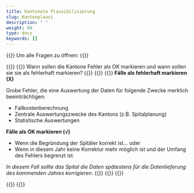 ```yaml
---
title: Kantonale Plausibilisierung
slug: Kantonplausi
description: " "
weight: 60
type: docs
keywords: []
---
```


{{<faqBlock>}}
Um alle Fragen zu öffnen: {{<collapsibleGroupCommand groupId="Kantonplausi">}}

{{<numberedList>}}
{{<listItem>}}
Wann sollen die Kantone Fehler als OK markieren und wann sollen sie sie als fehlerhaft markieren?
{{<insertImage image="fehlerhaft.png" class="edge max-w-90">}}
{{<collapsibleBlock groupId="Kantonplausi">}}
{{<markdown>}}
**Fälle als fehlerhaft markieren (X)**  

Grobe Fehler, die eine Auswertung der Daten für folgende Zwecke merklich beeinträchtigen:
- Fallkostenberechnung
- Zentrale Auswertungszwecke des Kantons (z.B. Spitalplanung)
- Statistische Auswertungen  


**Fälle als OK markieren (√)**
- Wenn die Begründung der Spitäler korrekt ist…
oder
- Wenn in diesem Jahr keine Korrektur mehr möglich ist und der Umfang des Fehlers begrenzt ist. 

*In diesem Fall sollte das Spital die Daten spätestens für die Datenlieferung des kommenden Jahres korrigieren.* 
{{</markdown>}}
{{</collapsibleBlock>}}
{{</listItem>}}

{{</numberedList>}}
{{</faqBlock>}}
